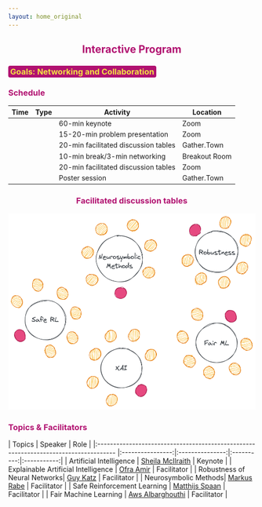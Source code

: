 ```yaml
---
layout: home_original
---
```



<link rel="stylesheet" href="https://maxcdn.bootstrapcdn.com/font-awesome/4.6.0/css/font-awesome.min.css">


## <center><span style="color:#b11170">Interactive Program</span></center>



### <span style="background:#b11170;color:#f3e343;border-radius: 0.25rem;padding: 0.125rem 0.25rem">Goals: Networking and Collaboration</span>



<div class="row">
<div class="col-md-6" markdown="1">

### <span style="color:#b11170">Schedule</span>


| Time | Type | Activity | Location |
| -------- | :--------: | -------- | -------- | 
| <span class="text-nowrap"><i class="fa fa-hourglass fa-fw"></i> </span> | <span class="text-nowrap"><i class="fa fa-slideshare fa-fw"></i> </span> | 60-min keynote | Zoom |
| <span class="text-nowrap"><i class="fa fa-hourglass-start fa-fw"></i> </span> | <span class="text-nowrap"><i class="fa fa-slideshare fa-fw"></i> </span> | 15-20-min problem presentation | Zoom |
| <span class="text-nowrap"><i class="fa fa-hourglass-half fa-fw"></i> </span> | <span class="text-nowrap"><i class="fa fa-group fa-fw"></i> </span> | 20-min facilitated discussion tables | Gather.Town |
| <span class="text-nowrap"><i class="fa fa-hourglass-end fa-fw"></i> </span>| <span class="text-nowrap"><i class="fa fa-flash fa-fw"></i> </span> | 10-min break/3-min networking | Breakout Room |
| <span class="text-nowrap"><i class="fa fa-hourglass-half fa-fw"></i> </span>| <span class="text-nowrap"><i class="fa fa-group fa-fw"></i> </span> | 20-min facilitated discussion tables | Zoom|
| <span class="text-nowrap"><i class="fa fa-hourglass fa-fw"></i> </span>| <span class="text-nowrap"><i class="fa fa-slideshare fa-fw"></i> </span> | Poster session | Gather.Town|

</div>
<div class="col-md-6" markdown="1">

### <center><span style="color:#b11170">Facilitated discussion tables  <span class="text-nowrap"><i class="fa fa-group fa-fw"></i> </span></span></center>


<img height="400px" class="center-block" src="resources/tables.png">
</div>
</div>


### <span style="color:#b11170">Topics & Facilitators</span>


    
| Topics | Speaker | Role |
|:------------------------------------------------------------------------------------ |:----------------:|:---------------:|:----------:|:-----------:|
| Artificial Intelligence | [Sheila McIlraith](https://www.cs.toronto.edu/~sheila/) | Keynote |
| Explainable Artificial Intelligence | [Ofra Amir](https://scholar.harvard.edu/oamir/home) | Facilitator |
| Robustness of Neural Networks| [Guy Katz](https://www.katz-lab.com/) | Facilitator |
| Neurosymbolic Methods| [Markus Rabe](https://dblp.org/pid/88/1112-2.html) | Facilitator |
| Safe Reinforcement Learning | [Matthijs Spaan](https://www.st.ewi.tudelft.nl/mtjspaan/) | Facilitator |
| Fair Machine Learning | [Aws Albarghouthi](http://pages.cs.wisc.edu/~aws/)  | Facilitator |
